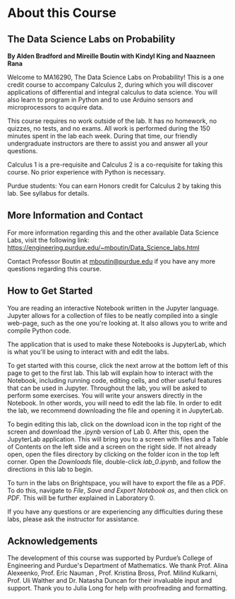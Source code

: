 # About this Course

## The Data Science Labs on Probability

**By Alden Bradford and Mireille Boutin with Kindyl King and Naazneen Rana**

Welcome to MA16290, The Data Science Labs on Probability! This is a one credit course to accompany Calculus 2, during which you will discover applications of differential and integral calculus to data science. You will also learn to program in Python and to use Arduino sensors and microprocessors to acquire data.

This course requires no work outside of the lab. It has no homework, no quizzes, no tests, and no exams. All work is performed during the 150 minutes spent in the lab each week. During that time, our friendly undergraduate instructors are there to assist you and answer all your questions.

Calculus 1 is a pre-requisite and Calculus 2 is a co-requisite for taking this course. No prior experience with Python is necessary.

Purdue students: You can earn Honors credit for Calculus 2 by taking this lab. See syllabus for details.
<br>

## More Information and Contact

For more information regarding this and the other available Data Science Labs, visit the following link:
https://engineering.purdue.edu/~mboutin/Data_Science_labs.html

Contact Professor Boutin at mboutin@purdue.edu if you have any more questions regarding this course.
<br>

## How to Get Started

You are reading an interactive Notebook written in the Jupyter language. Jupyter allows for a collection of files to be neatly compiled into a single web-page, such as the one you're looking at. It also allows you to write and compile Python code.

The application that is used to make these Notebooks is JupyterLab, which is what you'll be using to interact with and edit the labs.

To get started with this course, click the next arrow at the bottom left of this page to get to the first lab. This lab will explain how to interact with the Notebook, including running code, editing cells, and other useful features that can be used in Jupyter. Throughout the lab, you will be asked to perform some exercises. You will write your answers directly in the Notebook. In other words, you will need to edit the lab file. In order to edit the lab, we recommend downloading the file and opening it in JupyterLab.

To begin editing this lab, click on the download icon in the top right of the screen and download the _.ipynb_ version of Lab 0. After this, open the JupyterLab application. This will bring you to a screen with files and a Table of Contents on the left side and a screen on the right side. If not already open, open the files directory by clicking on the folder icon in the top left corner. Open the _Downloads_ file, double-click _lab_0.ipynb_, and follow the directions in this lab to begin.

To turn in the labs on Brightspace, you will have to export the file as a PDF. To do this, navigate to _File_, _Save and Export Notebook as_, and then click on _PDF_. This will be further explained in Laboratory 0.

If you have any questions or are experiencing any difficulties during these labs, please ask the instructor for assistance.

## Acknowledgements

The development of this course was supported by Purdue’s College of Engineering and Purdue's Department of Mathematics. We thank Prof. Alina Alexeenko, Prof. Eric Nauman , Prof. Kristina Bross, Prof. Milind Kulkarni, Prof. Uli Walther and Dr. Natasha Duncan for their invaluable input and support. Thank you to Julia Long for help with proofreading and formatting.
